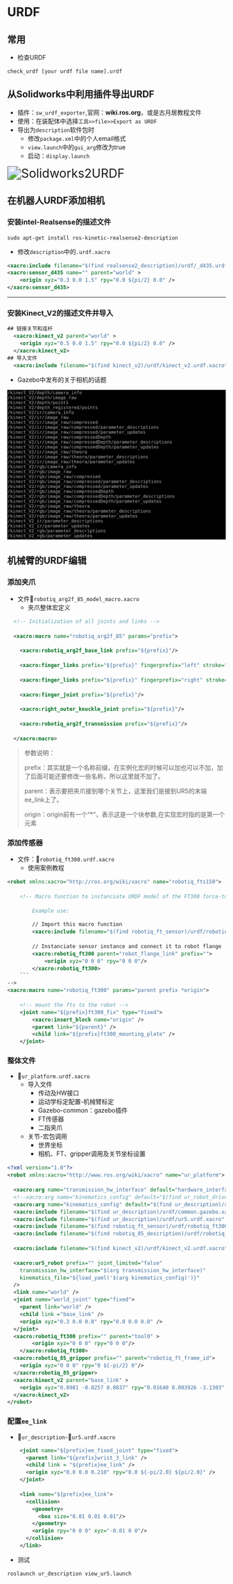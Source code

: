 # URDF

## 常用

- 检查URDF

``` shell
check_urdf [your urdf file name].urdf
```



## 从Solidworks中利用插件导出URDF

- 插件：`sw_urdf_exporter`,官网：__wiki.ros.org__，或是古月居教程文件
- 使用：在装配体中选择`工具>>file>>Export as URDF`
- 导出为`description`软件包时
  - 修改`package.xml`中的个人email格式
  - `view.launch`中的`gui_arg`修改为true
  - 启动：`display.launch`

<img src="F:\百度同步\BaiduSyncdisk\0.files\1.软件过程文件\0.Workspace\1.项目\1.ROS\0.必读\图库\image-20230809110750601.png" alt="Solidworks2URDF" style="zoom:200%;" />

## 在机器人URDF添加相机

### 安装intel-Realsense的描述文件

```shell
sudo apt-get install ros-kinetic-realsense2-description
```

- 修改`description`中的`.urdf.xacro`

````xml
<xacro:include filename="$(find realsense2_description)/urdf/_d435.urdf.xacro" />
<xacro:sensor_d435 name="" parent="world" >
    <origin xyz="0.3 0.0 1.5" rpy="0.0 ${pi/2} 0.0" />
</xacro:sensor_d435>
````

----

### 安装Kinect_V2的描述文件并导入

```xml
## 链接关节和连杆
  <xacro:kinect_v2 parent="world" >
    <origin xyz="0.5 0.0 1.5" rpy="0.0 ${pi/2} 0.0" />
  </xacro:kinect_v2>
## 导入文件
  <xacro:include filename="$(find kinect_v2)/urdf/kinect_v2.urdf.xacro" />
```

- Gazebo中发布的关于相机的话题

![image-20230621161337677](../../../../assets/54_image-20230621161337677.png)

## 机械臂的URDF编辑

### 添加夹爪

- 文件:page_facing_up:`robotiq_arg2f_85_model_macro.xacro`
  - 夹爪整体宏定义

```xml
  <!-- Initialization of all joints and links -->

  <xacro:macro name="robotiq_arg2f_85" params="prefix">

    <xacro:robotiq_arg2f_base_link prefix="${prefix}"/>

    <xacro:finger_links prefix="${prefix}" fingerprefix="left" stroke="85"/>

    <xacro:finger_links prefix="${prefix}" fingerprefix="right" stroke="85"/>

    <xacro:finger_joint prefix="${prefix}"/>

    <xacro:right_outer_knuckle_joint prefix="${prefix}"/>

    <xacro:robotiq_arg2f_transmission prefix="${prefix}"/>

  </xacro:macro>
```

> 参数说明：
>
> prefix：其实就是一个名称前缀，在实例化宏的时候可以加也可以不加，加了后面可能还要修改一些名称，所以这里就不加了。
>
> parent：表示要把夹爪接到哪个关节上，这里我们是接到UR5的末端ee_link上了。
>
> origin：origin前有一个“*”，表示这是一个块参数,在实现宏时指的是第一个元素

### 添加传感器

- 文件：:page_facing_up:`robotiq_ft300.urdf.xacro`
  - 使用案例教程

```xml
<robot xmlns:xacro="http://ros.org/wiki/xacro" name="robotiq_fts150">

    <!-- Macro function to instanciate URDF model of the FT300 force-torque sensor with mounting plate

        Example use: 
```
~~~xml
        // Import this macro function
        <xacro:include filename="$(find robotiq_ft_sensor)/urdf/robotiq_ft300.urdf.xacro" />
        
        // Instanciate sensor instance and connect it to robot flange
        <xacro:robotiq_ft300 parent="robot_flange_link" prefix="">
            <origin xyz="0 0 0" rpy="0 0 0"/> 
        </xacro:robotiq_ft300>
    ```
-->
<xacro:macro name="robotiq_ft300" params="parent prefix *origin">

    <!-- mount the fts to the robot -->
    <joint name="${prefix}ft300_fix" type="fixed">
        <xacro:insert_block name="origin" />
        <parent link="${parent}" />
        <child link="${prefix}ft300_mounting_plate" />
    </joint>
~~~


### 整体文件

- :page_facing_up:`ur_platform.urdf.xacro`
  - 导入文件
    - 传动及HW接口
    - 运动学标定配置-机械臂标定
    - Gazebo-common：gazebo插件
    - FT传感器
    - 二指夹爪
  - 关节-宏包调用
    - 世界坐标
    - 相机、FT、gripper调用及关节坐标设置

```xml
<?xml version="1.0"?>
<robot xmlns:xacro="http://www.ros.org/wiki/xacro" name="ur_platform">

  <xacro:arg name="transmission_hw_interface" default="hardware_interface/PositionJointInterface"/>
  <!--xacro:arg name="kinematics_config" default="$(find ur_robot_driver)/calibration/my_robot_calibration.yaml"/-->
  <xacro:arg name="kinematics_config" default="$(find ur_description)/config/ur5_default.yaml"/>
  <xacro:include filename="$(find ur_description)/urdf/common.gazebo.xacro" />
  <xacro:include filename="$(find ur_description)/urdf/ur5.urdf.xacro" />
  <xacro:include filename="$(find robotiq_ft_sensor)/urdf/robotiq_ft300.urdf.xacro" />
  <xacro:include filename="$(find robotiq_85_description)/urdf/robotiq_85_gripper.urdf.xacro" />

  <xacro:include filename="$(find kinect_v2)/urdf/kinect_v2.urdf.xacro" />

  <xacro:ur5_robot prefix="" joint_limited="false"
    transmission_hw_interface="$(arg transmission_hw_interface)"
    kinematics_file="${load_yaml('$(arg kinematics_config)')}"
  />
  <link name="world" />
  <joint name="world_joint" type="fixed">
    <parent link="world" />
    <child link ="base_link" />
    <origin xyz="0.3 0.0 0.8" rpy="0.0 0.0 0.0" />
  </joint>
  <xacro:robotiq_ft300 prefix="" parent="tool0" >
		<origin xyz="0 0 0" rpy="0 0 0"/> 
	</xacro:robotiq_ft300>
  <xacro:robotiq_85_gripper prefix="" parent="robotiq_ft_frame_id">
    <origin xyz="0 0 0" rpy="0 ${-pi/2} 0"/>
  </xacro:robotiq_85_gripper>
  <xacro:kinect_v2 parent="base_link" >
    <origin xyz="0.8981 -0.0257 0.0837" rpy="0.01640 0.003926 -3.1303" />
  </xacro:kinect_v2>
</robot>
```

### 配置`ee_link`

- :file_folder:`ur_description`-:page_facing_up:`ur5.urdf.xacro`

```xml
    <joint name="${prefix}ee_fixed_joint" type="fixed">
      <parent link="${prefix}wrist_3_link" />
      <child link = "${prefix}ee_link" />
      <origin xyz="0.0 0.0 0.210" rpy="0.0 ${-pi/2.0} ${pi/2.0}" />
    </joint>

    <link name="${prefix}ee_link">
      <collision>
        <geometry>
          <box size="0.01 0.01 0.01"/>
        </geometry>
        <origin rpy="0 0 0" xyz="-0.01 0 0"/>
      </collision>
    </link>
```

- 测试

```shell
roslaunch ur_description view_ur5.launch
```

